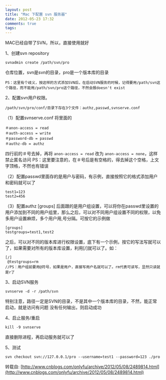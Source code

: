 ```yaml
---
layout: post
title: "Mac 下配置 svn 服务器"
date: 2012-05-23 17:32
comments: true
tags: 
---
```


MAC已经自带了SVN，所以，直接使用就好

1、创建svn repository
```
svnadmin create /path/svn/pro
```
<!-- more -->
仓库位置，svn是svn的目录，pro是一个版本库的目录
```
PS：这里有个歧义，按这样的方式添加SVN后，在启动SVN服务的时候，记得要用/path/svn这个路径，而不能用/path/svn/pro这个路径，不然会报doesn't exist
```

2、配置svn用户权限。
```
/path/svn/pro/conf/目录下存在3个文件：authz,passwd,svnserve.conf
```

（1）配置svnserve.conf
将里面的
```
＃anon-access = read
＃auth-access = write
＃password-db = passwd
＃authz-db = authz
```
四行前的＃号去掉，再将 `anon-access = read` 改为 `anon-access = none`，这样禁止匿名访问
PS：这里要注意的，在＃号后是有空格的，得去掉这个空格，上文字顶格，不然也有错误


（2）配置passwd里面存的是用户与密码，有示例，直接按照它的格式添加用户和密码就可以了
```
test1=123
test2=456
```

（3）配置authz
[groups] 后面跟的是用户组设置，可以将你在passwd里设置的用户添加到不同的用户组里，那么之后，可以对不同用户组设置不同的权限，以免多用户设置麻烦，多个用户用,号分隔。可按它的示例做
```
[groups]
testgroups=test1,test2
```
之后，可以对不同的版本库进行权限设置，底下有一个示例，按它的写法写就可以了，如果需要对所有的版本库设置，利用[/]就可以了。如：

```
[/]
 @testgroups=rm
//PS：用户组前要用@符号，如果是用户，直接写用户名就可以了。rm代表可读写，显然只读就是r了
```
3、启动SVN服务
```
svnserve -d -r /path/svn
```
特别注意，路径一定是SVN的目录，不是其中一个版本库的目录，不然，能正常启动，就是访问有问题
没有任何输出，则启动成功

4、启止服务/重启
```
kill -9 svnserve
```
直接删除进程，再启动服务就可以了

5、测试
```
svn checkout svn://127.0.0.1/pro --username=test1 --password=123 ./pro
```
转载自: [http://www.cnblogs.com/onlyfu/archive/2012/05/08/2489814.html](http://www.cnblogs.com/onlyfu/archive/2012/05/08/2489814.html)